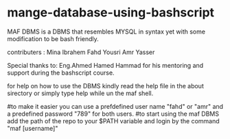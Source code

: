 # mange-database-using-bashscript
MAF DBMS is a DBMS that resembles MYSQL in syntax yet with some modification to be bash friendly. 

contributers : 
Mina Ibrahem 
Fahd Yousri
Amr Yasser

Special thanks to:
Eng.Ahmed Hamed Hammad
for his mentoring and support during the bashscript course.

for help on how to use the DBMS kindly read the help file in the about sirectory or simply type help while un the maf shell.

#to make it easier you can use a prefdefined user name "fahd" or "amr" and a predefined password "789" for both users.
#to start using the maf DBMS add the path of the repo to your $PATH variable and login by the command "maf [username]"
